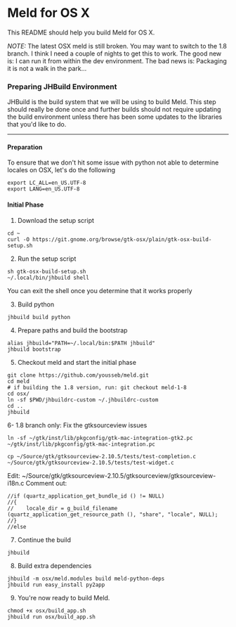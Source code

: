 # Meld for OS X #

This README should help you build Meld for OS X.

*NOTE:* The latest OSX meld is still broken. You may want to switch to the 1.8 branch. I think I need a couple of nights to get this to work. The good new is: I can run it from within the dev environment. The bad news is: Packaging it is not a walk in the park...


### Preparing JHBuild Environment ###

JHBuild is the build system that we will be using to build Meld. This step should really be done once and further builds should not require updating the build environment unless there has been some updates to the libraries that you'd like to do.

---
#### Preparation ####

To ensure that we don't hit some issue with python not able to determine locales on OSX, let's do the following
```
export LC_ALL=en_US.UTF-8
export LANG=en_US.UTF-8
```

#### Initial Phase ####

1. Download the setup script
```
cd ~
curl -O https://git.gnome.org/browse/gtk-osx/plain/gtk-osx-build-setup.sh
```

2. Run the setup script
```
sh gtk-osx-build-setup.sh
~/.local/bin/jhbuild shell
```
You can exit the shell once you determine that it works properly

3. Build python
```
jhbuild build python
```

4. Prepare paths and build the bootstrap
```
alias jhbuild="PATH=~/.local/bin:$PATH jhbuild"
jhbuild bootstrap
```

5. Checkout meld and start the initial phase
```
git clone https://github.com/yousseb/meld.git
cd meld
# if building the 1.8 version, run: git checkout meld-1-8
cd osx/
ln -sf $PWD/jhbuildrc-custom ~/.jhbuildrc-custom
cd ..
jhbuild
```

6- 1.8 branch only: Fix the gtksourceview issues
```
ln -sf ~/gtk/inst/lib/pkgconfig/gtk-mac-integration-gtk2.pc ~/gtk/inst/lib/pkgconfig/gtk-mac-integration.pc
```
```
cp ~/Source/gtk/gtksourceview-2.10.5/tests/test-completion.c  ~/Source/gtk/gtksourceview-2.10.5/tests/test-widget.c
```
Edit: ~/Source/gtk/gtksourceview-2.10.5/gtksourceview/gtksourceview-i18n.c
Comment out:
```
//if (quartz_application_get_bundle_id () != NULL)
//{
//    locale_dir = g_build_filename (quartz_application_get_resource_path (), "share", "locale", NULL);
//}
//else
```

7. Continue the build
```
jhbuild
```

8. Build extra dependencies
```
jhbuild -m osx/meld.modules build meld-python-deps
jhbuild run easy_install py2app
```

9. You're now ready to build Meld.
```
chmod +x osx/build_app.sh
jhbuild run osx/build_app.sh
```
